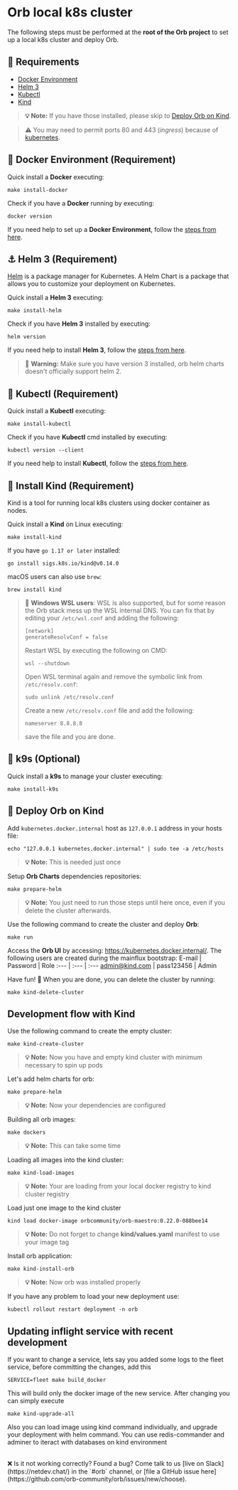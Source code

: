 # Orb local k8s cluster

The following steps must be performed at the **root of the Orb project** to set up a local k8s cluster and deploy Orb.

## 🧱 Requirements

- [Docker Environment](#docker)
- [Helm 3](#helm-3)
- [Kubectl](#kubectl)
- [Kind](#install-kind)

> **💡 Note:** If you have those installed, please skip to [Deploy Orb on Kind](#deploy-orb-kind).

> ⚠️ You may need to permit ports 80 and 443 (_ingress_) because of [kubernetes](https://kubernetes.io/docs/concepts/services-networking/ingress/).

<a name="docker"></a>

## 🐳 Docker Environment (Requirement)

Quick install a **Docker** executing:

```shell
make install-docker
```

Check if you have a **Docker** running by executing:

```shell
docker version
```

If you need help to set up a **Docker Environment**, follow the [steps from here](https://docs.docker.com/engine/install/debian/).

<a name="helm-3"></a>

## ⚓ Helm 3 (Requirement)

[Helm](https://helm.sh/) is a package manager for Kubernetes. A Helm Chart is a package that allows you to customize your deployment on Kubernetes.

Quick install a **Helm 3** executing:

```shell
make install-helm
```

Check if you have **Helm 3** installed by executing:

```shell
helm version
```

If you need help to install **Helm 3**, follow the [steps from here](https://helm.sh/docs/intro/install/).

> 🚨 **Warning:** Make sure you have version 3 installed, orb helm charts doesn't officially support helm 2.

<a name="kubectl"></a>

## 🐋 Kubectl (Requirement)

Quick install a **Kubectl** executing:

```shell
make install-kubectl
```

Check if you have **Kubectl** cmd installed by executing:

```shell
kubectl version --client
```

If you need help to install **Kubectl**, follow the [steps from here](https://kubernetes.io/docs/tasks/tools/).

<a name="install-kind"></a>

## 🚢 Install Kind (Requirement)

Kind is a tool for running local k8s clusters using docker container as nodes.

Quick install a **Kind** on Linux executing:

```shell
make install-kind
```

If you have `go 1.17 or later` installed:

```shell
go install sigs.k8s.io/kind@v0.14.0
```

macOS users can also use `brew`:

```shell
brew install kind
```

> 🚨 **Windows WSL users**: WSL is also supported, but for some reason the Orb stack mess up the WSL internal DNS.
> You can fix that by editing your `/etc/wsl.conf` and adding the following:
>
> ```shell
> [network]
> generateResolvConf = false
> ```
>
> Restart WSL by executing the following on CMD:
>
> ```shell
> wsl --shutdown
> ```
>
> Open WSL terminal again and remove the symbolic link from `/etc/resolv.conf`:
>
> ```shell
> sudo unlink /etc/resolv.conf
> ```
>
> Create a new `/etc/resolv.conf` file and add the following:
>
> ```shell
> nameserver 8.8.8.8
> ```
>
> save the file and you are done.

<a name="kubectl"></a>

## 🐋 k9s (Optional)

Quick install a **k9s** to manage your cluster executing:

```shell
make install-k9s
```

<a name="deploy-orb-kind"></a>

## 🚀 Deploy Orb on Kind

Add `kubernetes.docker.internal` host as `127.0.0.1` address in your hosts file:

```shell
echo "127.0.0.1 kubernetes.docker.internal" | sudo tee -a /etc/hosts
```

> **💡 Note:** This is needed just once

Setup **Orb Charts** dependencies repositories:

```shell
make prepare-helm
```

> **💡 Note:** You just need to run those steps until here once, even if you delete the cluster afterwards.

Use the following command to create the cluster and deploy **Orb**:

```shell
make run
```

Access the **Orb UI** by accessing: https://kubernetes.docker.internal/. The following users are created during the mainflux bootstrap:
E-mail | Password | Role
:--- | :--- | :---
admin@kind.com | pass123456 | Admin

Have fun! 🎉 When you are done, you can delete the cluster by running:

```shell
make kind-delete-cluster
```

## Development flow with Kind

Use the following command to create the empty cluster:

```shell
make kind-create-cluster
```

> **💡 Note:** Now you have and empty kind cluster with minimum necessary to spin up pods

Let's add helm charts for orb:

```shell
make prepare-helm
```

> **💡 Note:** Now your dependencies are configured

Building all orb images:

```shell
make dockers
```

> **💡 Note:** This can take some time

Loading all images into the kind cluster:

```shell
make kind-load-images
```

> **💡 Note:** Your are loading from your local docker registry to kind cluster registry

Load just one image to the kind cluster

```shell
kind load docker-image orbcommunity/orb-maestro:0.22.0-088bee14
```

> **💡 Note:** Do not forget to change **kind/values.yaml** manifest to use your image tag

Install orb application:

```shell
make kind-install-orb
```

> **💡 Note:** Now orb was installed properly

If you have any problem to load your new deployment use:

```shell
kubectl rollout restart deployment -n orb
```

<a name="update-service"></a>

## Updating inflight service with recent development

If you want to change a service, lets say you added some logs to the fleet service, before committing the changes, add this

```shell
SERVICE=fleet make build_docker
```

This will build only the docker image of the new service.
After changing you can simply execute

```shell
make kind-upgrade-all
```

Also you can load image using kind command individually, and upgrade your deployment with helm command. You can use redis-commander and adminer to iteract with databases on kind environment

<br>
❌ Is it not working correctly? Found a bug? Come talk to us [live on Slack](https://netdev.chat/) in the `#orb` channel, or [file a GitHub issue here](https://github.com/orb-community/orb/issues/new/choose).
